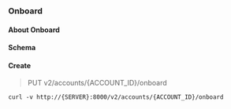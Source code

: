 ### Onboard

#### About Onboard

#### Schema



#### Create

> PUT v2/accounts/{ACCOUNT_ID}/onboard

```curl
curl -v http://{SERVER}:8000/v2/accounts/{ACCOUNT_ID}/onboard
```

